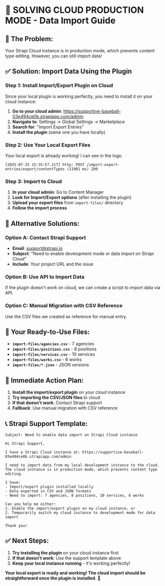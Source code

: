 # 🚀 SOLVING CLOUD PRODUCTION MODE - Data Import Guide

## 🎯 **The Problem:**
Your Strapi Cloud instance is in production mode, which prevents content type editing. However, you can still import data!

## ✅ **Solution: Import Data Using the Plugin**

### **Step 1: Install Import/Export Plugin on Cloud**

Since your local plugin is working perfectly, you need to install it on your cloud instance:

1. **Go to your cloud admin**: https://supportive-baseball-03e494ce0b.strapiapp.com/admin
2. **Navigate to**: Settings → Global Settings → Marketplace
3. **Search for**: "Import Export Entries"
4. **Install the plugin** (same one you have locally)

### **Step 2: Use Your Local Export Files**

Your local export is already working! I can see in the logs:
```
[2025-07-25 15:35:57.217] http: POST /import-export-entries/export/contentTypes (11981 ms) 200
```

### **Step 3: Import to Cloud**

1. **In your cloud admin**: Go to Content Manager
2. **Look for Import/Export options** (after installing the plugin)
3. **Upload your export files** from `import-files/` directory
4. **Follow the import process**

## 🔧 **Alternative Solutions:**

### **Option A: Contact Strapi Support**
- **Email**: support@strapi.io
- **Subject**: "Need to enable development mode or data import on Strapi Cloud"
- **Include**: Your project URL and the issue

### **Option B: Use API to Import Data**
If the plugin doesn't work on cloud, we can create a script to import data via API.

### **Option C: Manual Migration with CSV Reference**
Use the CSV files we created as reference for manual entry.

## 📁 **Your Ready-to-Use Files:**

- **`import-files/agencies.csv`** - 7 agencies
- **`import-files/positions.csv`** - 8 positions  
- **`import-files/services.csv`** - 10 services
- **`import-files/works.csv`** - 6 works
- **`import-files/*.json`** - JSON versions

## 🎯 **Immediate Action Plan:**

1. **Install the import/export plugin** on your cloud instance
2. **Try importing the CSV/JSON files** to cloud
3. **If that doesn't work**: Contact Strapi support
4. **Fallback**: Use manual migration with CSV reference

## 📞 **Strapi Support Template:**

```
Subject: Need to enable data import on Strapi Cloud instance

Hi Strapi Support,

I have a Strapi Cloud instance at: https://supportive-baseball-03e494ce0b.strapiapp.com/admin

I need to import data from my local development instance to the cloud. The cloud instance is in production mode, which prevents content type editing.

I have:
- Import/export plugin installed locally
- Data exported in CSV and JSON formats
- Need to import: 7 agencies, 8 positions, 10 services, 6 works

Can you help me either:
1. Enable the import/export plugin on my cloud instance, or
2. Temporarily switch my cloud instance to development mode for data import

Thank you!
```

## ✅ **Next Steps:**

1. **Try installing the plugin** on your cloud instance first
2. **If that doesn't work**: Use the support template above
3. **Keep your local instance running** - it's working perfectly!

**Your local export is ready and working! The cloud import should be straightforward once the plugin is installed.** 🚀 